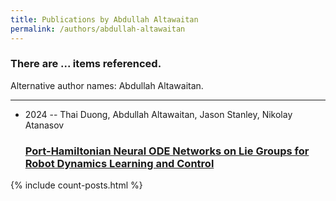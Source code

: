 ```yaml
---
title: Publications by Abdullah Altawaitan
permalink: /authors/abdullah-altawaitan
---
```


<h3 id="number-posts">There are ... items referenced.</h3>
<p id='info-authors'>Alternative author names: Abdullah Altawaitan.</p>
<hr />
<ul class="post-list">
<li><span class='post-meta'>2024 -- Thai Duong, Abdullah Altawaitan, Jason Stanley, Nikolay Atanasov</span><h3><a class='post-link' href="{{ site.baseurl }}/port-hamiltonian-neural-ode-networks-on-lie-groups-for-robot-dynamics-learning-and-control">Port-Hamiltonian Neural ODE Networks on Lie Groups for Robot Dynamics Learning and Control</a></h3></li>

</ul>
{% include count-posts.html %}
